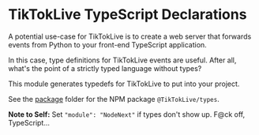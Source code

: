 # TikTokLive TypeScript Declarations

A potential use-case for TikTokLive is to create a web server that forwards events from Python to your front-end TypeScript application. 

In this case, type definitions for TikTokLive events are useful. After all, what's the point of a strictly typed language without types?

This module generates typedefs for TikTokLive to put into your project.

See the [package](package) folder for the NPM package `@TikTokLive/types`.

**Note to Self:** Set `"module": "NodeNext"` if types don't show up. F@ck off, TypeScript...